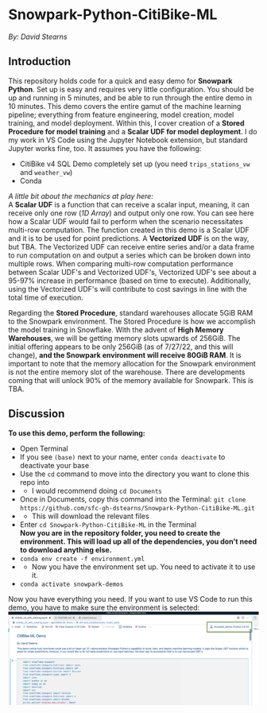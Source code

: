 # Snowpark-Python-CitiBike-ML  
_By: David Stearns_

## Introduction  
This repository holds code for a quick and easy demo for **Snowpark Python**. Set up is easy and requires very little configuration. You should be up and running in 5 minutes, and be able to run through the entire demo in 10 minutes. This demo covers the entire gamut of the machine learning pipeline; everything from feature engineering, model creation, model training, and model deployment. Within this, I cover creation of a **Stored Procedure for model training** and a **Scalar UDF for model deployment**. I do my work in VS Code using the Jupyter Notebook extension, but standard Jupyter works fine, too. It assumes you have the following:  
* CitiBike v4 SQL Demo completely set up (you need `trips_stations_vw` and `weather_vw`)  
* Conda
  
_A little bit about the mechanics at play here:_  
A **Scalar UDF** is a function that can receive a scalar input, meaning, it can receive only one row (_1D Array_) and output only one row. You can see here how a Scalar UDF would fail to perform when the scenario necessitates multi-row computation. The function created in this demo is a Scalar UDF and it is to be used for point predictions. A **Vectorized UDF** is on the way, but TBA. The Vectorized UDF can receive entire series and/or a data frame to run computation on and output a series which can be broken down into multiple rows. When comparing multi-row computation performance between Scalar UDF's and Vectorized UDF's, Vectorized UDF's see about a 95-97% increase in performance (based on time to execute). Additionally, using the Vectorized UDF's will contribute to cost savings in line with the total time of execution.  
  
Regarding the **Stored Procedure**, standard warehouses allocate 5GiB RAM to the Snowpark environment. The Stored Procedure is how we accomplish the model training in Snowflake. With the advent of **High Memory Warehouses**, we will be getting memory slots upwards of 256GiB. The initial offering appears to be only 256GiB (as of 7/27/22, and this will change), **and the Snowpark environment will receive 80GiB RAM**. It is important to note that the memory allocation for the Snowpark environment is not the entire memory slot of the warehouse. There are developments coming that will unlock 90% of the memory available for Snowpark. This is TBA.  
  
## Discussion  
**To use this demo, perform the following:**  
* Open Terminal  
* If you see `(base)` next to your name, enter `conda deactivate` to deactivate your base  
* Use the `cd` command to move into the directory you want to clone this repo into  
* * I would recommend doing `cd Documents`  
* Once in Documents, copy this command into the Terminal: `git clone https://github.com/sfc-gh-dstearns/Snowpark-Python-CitiBike-ML.git`  
* * This will download the relevant files  
* Enter `cd Snowpark-Python-CitiBike-ML` in the Terminal  
**Now you are in the repository folder, you need to create the environment. This will load up all of the dependencies, you don't need to download anything else.**  
* `conda env create -f environment.yml`  
* * Now you have the environment set up. You need to activate it to use it.  
* `conda activate snowpark-demos`  

Now you have everything you need. If you want to use VS Code to run this demo, you have to make sure the environment is selected: 
![alt text](https://github.com/sfc-gh-dstearns/Snowpark-Python-CitiBike-ML/blob/main/VSCODE.png)